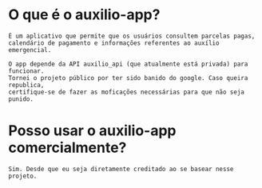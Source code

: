 
# O que é o auxilio-app?
    É um aplicativo que permite que os usuários consultem parcelas pagas, 
    calendário de pagamento e informações referentes ao auxílio emergencial.

    O app depende da API auxilio_api (que atualmente está privada) para funcionar. 
    Tornei o projeto público por ter sido banido do google. Caso queira republica,
    certifique-se de fazer as moficações necessárias para que não seja punido.

# Posso usar o auxilio-app comercialmente?
    Sim. Desde que eu seja diretamente creditado ao se basear nesse projeto. 

